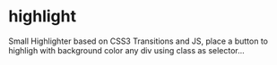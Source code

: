 highlight
=========

Small Highlighter based on CSS3 Transitions and JS, place a button to highligh with background color any div using class as selector...
